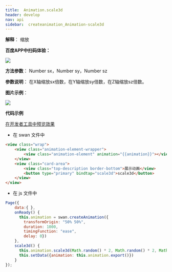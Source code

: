 ```yaml
---
title:  Animation.scale3d
header: develop
nav: api
sidebar:  createanimation_Animation-scale3d
---
```


**解释**： 缩放

**百度APP中扫码体验：**

<img src="https://b.bdstatic.com/miniapp/assets/images/doc_demo/scale3d.png"  class="demo-qrcode-image" />

**方法参数**： Number sx，Number sy，Number sz

**参数说明**： 在X轴缩放sx倍数，在Y轴缩放sy倍数，在Z轴缩放sz倍数。

**图片示例**：

<div class="m-doc-custom-examples">
    <div class="m-doc-custom-examples-correct">
        <img src="https://b.bdstatic.com/miniapp/images/scale3d.gif">
    </div>
    <div class="m-doc-custom-examples-correct">
        <img src=" ">
    </div>
    <div class="m-doc-custom-examples-correct">
        <img src=" ">
    </div>     
</div>
 
**代码示例**

<a href="swanide://fragment/a14dbdab55b3b138e98cbd3000e0750c1574216841113" title="在开发者工具中预览效果" target="_self">在开发者工具中预览效果</a>

* 在 swan 文件中

```html
<view class="wrap">
    <view class="animation-element-wrapper">
        <view class="animation-element" animation="{{animation}}"></view>
    </view>
    <view class="card-area">
        <view class="top-description border-bottom">展示动画</view>
        <button type="primary" bindtap="scale3d">scale3d</button>
    </view>
</view>
```
* 在 js 文件中

```js
Page({
    data:{ },
    onReady() {
      this.animation = swan.createAnimation({
        transformOrigin: "50% 50%",
        duration: 1000,
        timingFunction: "ease",
        delay: 0})
    },
    scale3d() {
      this.animation.scale3d(Math.random() * 2, Math.random() * 2, Math.random() * 2).step()
      this.setData({animation: this.animation.export()})
    }
});
```
